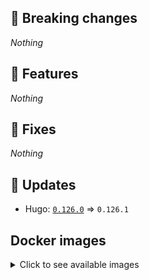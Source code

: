 ## :loudspeaker: Breaking changes

*Nothing*


## :tada: Features

*Nothing*


## :bug: Fixes

*Nothing*


## :heartbeat: Updates

* Hugo: [`0.126.0`](https://github.com/floryn90/docker-hugo/releases/tag/0.126.0) => `0.126.1`


## Docker images

<details>
<summary>Click to see available images</summary>

This release is available from Docker Hub as project `floryn90/hugo` with the following tags:

| Alias tags                   | Version specific tags                      |
| ---------------------------- | ------------------------------------------ |
| `busybox`, `latest`          | `0.126.1-busybox`, `0.126.1`                     |
| `busybox-ci`, `ci`           | `0.126.1-busybox-ci`, `0.126.1-ci`               |
| `busybox-onbuild`, `onbuild` | `0.126.1-busybox-onbuild`, `0.126.1-onbuild`     |
| `alpine`                     | `0.126.1-alpine`                              |
| `alpine-ci`                  | `0.126.1-alpine-ci`                           |
| `alpine-onbuild`             | `0.126.1-alpine-onbuild`                      |
| `asciidoctor`                | `0.126.1-asciidoctor`                         |
| `asciidoctor-ci`             | `0.126.1-asciidoctor-ci`                      |
| `asciidoctor-onbuild`        | `0.126.1-asciidoctor-onbuild`                 |
| `pandoc`                     | `0.126.1-pandoc`                              |
| `pandoc-ci`                  | `0.126.1-pandoc-ci`                           |
| `pandoc-onbuild`             | `0.126.1-pandoc-onbuild`                      |
| `ext-alpine`                 | `0.126.1-ext-alpine`                          |
| `ext-alpine-ci`              | `0.126.1-ext-alpine-ci`                       |
| `ext-alpine-onbuild`         | `0.126.1-ext-alpine-onbuild`                  |
| `ext-asciidoctor`            | `0.126.1-ext-asciidoctor`                     |
| `ext-asciidoctor-ci`         | `0.126.1-ext-asciidoctor-ci`                  |
| `ext-asciidoctor-onbuild`    | `0.126.1-ext-asciidoctor-onbuild`             |
| `ext-pandoc`                 | `0.126.1-ext-pandoc`                          |
| `ext-pandoc-ci`              | `0.126.1-ext-pandoc-ci`                       |
| `ext-pandoc-onbuild`         | `0.126.1-ext-pandoc-onbuild`                  |
| `debian`                     | `0.126.1-debian`                              |
| `debian-ci`                  | `0.126.1-debian-ci`                           |
| `debian-onbuild`             | `0.126.1-debian-onbuild`                      |
| `ext-debian`, `ext`, `latest-ext` | `0.126.1-ext-debian`, `0.126.1-ext`         |
| `ext-debian-ci`, `ext-ci`    | `0.126.1-ext-debian-ci`, `0.126.1-ext-ci`        |
| `ext-debian-onbuild`, `ext-onbuild` | `0.126.1-ext-debian-onbuild`, `0.126.1-ext-onbuild` |
| `ubuntu`                     | `0.126.1-ubuntu`                            |
| `ubuntu-ci`                  | `0.126.1-ubuntu-ci`                         |
| `ubuntu-onbuild`             | `0.126.1-ubuntu-onbuild`                    |
| `ext-ubuntu`                 | `0.126.1-ext-ubuntu`                        |
| `ext-ubuntu-ci`              | `0.126.1-ext-ubuntu-ci`                     |
| `ext-ubuntu-onbuild`         | `0.126.1-ext-ubuntu-onbuild`                |
</details>